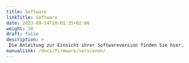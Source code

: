 ```yaml
---
title: Software
linkTitle: Software
date: 2023-09-14T10:01:35+02:00
weight: 10
draft: false
description: >
 Die Anleitung zur Einsicht ihrer Softwareversion finden Sie hier.
manualLink: /docs/firmware/versionen/
---
```

<script>
  window.location.href = "/docs/firmware/versionen/";
</script>
